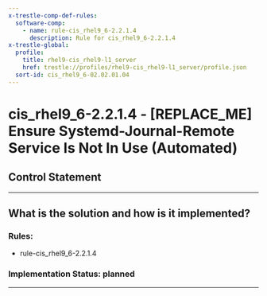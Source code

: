 ```yaml
---
x-trestle-comp-def-rules:
  software-comp:
    - name: rule-cis_rhel9_6-2.2.1.4
      description: Rule for cis_rhel9_6-2.2.1.4
x-trestle-global:
  profile:
    title: rhel9-cis_rhel9-l1_server
    href: trestle://profiles/rhel9-cis_rhel9-l1_server/profile.json
  sort-id: cis_rhel9_6-02.02.01.04
---
```


# cis_rhel9_6-2.2.1.4 - \[REPLACE_ME\] Ensure Systemd-Journal-Remote Service Is Not In Use (Automated)

## Control Statement

______________________________________________________________________

## What is the solution and how is it implemented?

<!-- For implementation status enter one of: implemented, partial, planned, alternative, not-applicable -->

<!-- Note that the list of rules under ### Rules: is read-only and changes will not be captured after assembly to JSON -->

<!-- Add control implementation description here for control: cis_rhel9_6-2.2.1.4 -->

### Rules:

  - rule-cis_rhel9_6-2.2.1.4

### Implementation Status: planned

______________________________________________________________________
